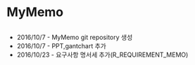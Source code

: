 # MyMemo
##
- 2016/10/7 - MyMemo git repository 생성
- 2016/10/7 - PPT,gantchart 추가
- 2016/10/23 - 요구사항 명서세 추가(R\_REQUIREMENT_MEMO)